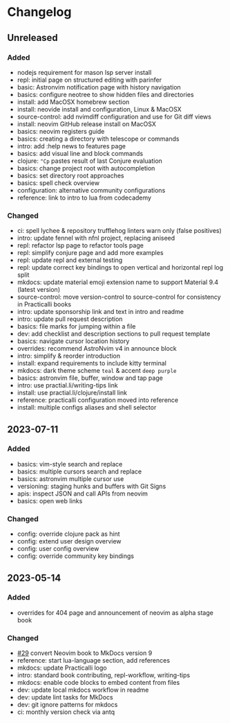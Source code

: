 # Changelog

## Unreleased
### Added
- nodejs requirement for mason lsp server install
- repl: initial page on structured editing with parinfer
- basic: Astronvim notification page with history navigation
- basics: configure neotree to show hidden files and directories
- install: add MacOSX homebrew section
- install: neovide install and configuration, Linux & MacOSX
- source-control: add nvimdiff configuration and use for Git diff views
- install: neovim GitHub release install on MacOSX
- basics: neovim registers guide
- basics: creating a directory with telescope or commands
- intro: add :help news to features page
- basics: add visual line and block commands
- clojure: `"Cp` pastes result of last Conjure evaluation
- basics: change project root with autocompletion
- basics: set directory root approaches
- basics: spell check overview
- configuration: alternative community configurations
- reference: link to intro to lua from codecademy
 
### Changed
- ci: spell lychee & repository trufflehog linters warn only (false positives)
- intro: update fennel with nfnl project, replacing aniseed
- repl: refactor lsp page to refactor tools page
- repl: simplify conjure page and add more examples
- repl: update repl and external testing
- repl: update correct key bindings to open vertical and horizontal repl log split
- mkdocs: update material emoji extension name to support Material 9.4 (latest version)
- source-control: move version-control to source-control for consistency in Practicalli books
- intro: update sponsorship link and text in intro and readme
- intro: update pull request description
- basics: file marks for jumping within a file
- dev: add checklist and description sections to pull request template
- basics: navigate cursor location history
- overrides: recommend AstroNvim v4 in announce block
- intro: simplify & reorder introduction
- install: expand requirements to include kitty terminal
- mkdocs: dark theme scheme `teal` & accent `deep purple`  
- basics: astronvim file, buffer, window and tap page
- intro: use practial.li/writing-tips link
- install: use practial.li/clojure/install link
- reference: practicalli configuration moved into reference
- install: multiple configs aliases and shell selector


## 2023-07-11

### Added
- basics: vim-style search and replace
- basics: multiple cursors search and replace
- basics: astronvim multiple cursor use
- versioning: staging hunks and buffers with Git Signs
- apis: inspect JSON and call APIs from neovim
- basics: open web links

### Changed

- config: override clojure pack as hint
- config: extend user design overview
- config: user config overview
- config: override community key bindings


## 2023-05-14

### Added

- overrides for 404 page and announcement of neovim as alpha stage book

### Changed

- [#29](https://github.com/practicalli/neovim/issues/29) convert Neovim book to MkDocs version 9
- reference: start lua-language section, add references
- mkdocs: update Practicalli logo
- intro: standard book contributing, repl-workflow, writing-tips
- mkdocs: enable code blocks to embed content from files
- dev: update local mkdocs workflow in readme
- dev: update lint tasks for MkDocs
- dev: git ignore patterns for mkdocs
- ci: monthly version check via antq
